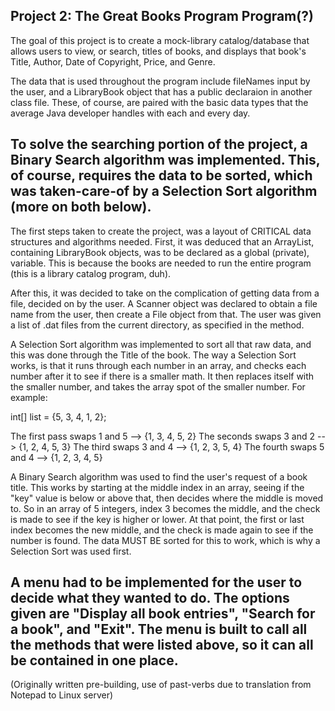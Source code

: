 Project 2: The Great Books Program Program(?)
-------------------------------------------------------------------------------------------------------------------
The goal of this project is to create a mock-library catalog/database that allows users to view, or search,
titles of books, and displays that book's Title, Author, Date of Copyright, Price, and Genre. 

The data that is used throughout the program include fileNames input by the user, and a LibraryBook object that
has a public declaraion in another class file. These, of course, are paired with the basic data types that the 
average Java developer handles with each and every day.

To solve the searching portion of the project, a Binary Search algorithm was implemented. This, of course, 
requires the data to be sorted, which was taken-care-of by a Selection Sort algorithm (more on both below).
-------------------------------------------------------------------------------------------------------------------
The first steps taken to create the project, was a layout of CRITICAL data structures and algorithms needed.
First, it was deduced that an ArrayList, containing LibraryBook objects, was to be declared as a global (private),
variable. This is because the books are needed to run the entire program (this is a library catalog program, duh).

After this, it was decided to take on the complication of getting data from a file, decided on by the user.
A Scanner object was declared to obtain a file name from the user, then create a File object from that.
The user was given a list of .dat files from the current directory, as specified in the method.

A Selection Sort algorithm was implemented to sort all that raw data, and this was done through the Title
of the book. The way a Selection Sort works, is that it runs through each number in an array, and checks
each number after it to see if there is a smaller math. It then replaces itself with the smaller number,
and takes the array spot of the smaller number. For example:

int[] list = {5, 3, 4, 1, 2};

The first pass swaps 1 and 5 --> {1, 3, 4, 5, 2}
The seconds swaps 3 and 2 --> {1, 2, 4, 5, 3}
The third swaps 3 and 4 --> {1, 2, 3, 5, 4}
The fourth swaps 5 and 4 --> {1, 2, 3, 4, 5}

A Binary Search algorithm was used to find the user's request of a book title. This works by
starting at the middle index in an array, seeing if the "key" value is below or above that, then
decides where the middle is moved to. So in an array of 5 integers, index 3 becomes the middle, 
and the check is made to see if the key is higher or lower. At that point, the first or last
index becomes the new middle, and the check is made again to see if the number is found. The 
data MUST BE sorted for this to work, which is why a Selection Sort was used first.

A menu had to be implemented for the user to decide what they wanted to do. The options given
are "Display all book entries", "Search for a book", and "Exit". The menu is built to call
all the methods that were listed above, so it can all be contained in one place. 
-------------------------------------------------------------------------------------------------------------------
(Originally written pre-building, use of past-verbs due to translation from Notepad to Linux server)

